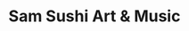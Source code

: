 ---
layout: place
title: "Sam Sushi Art & Music"
permalink: /massachusetts/framingham/sam-sushi-art-music.html
stateAbbr: MA
stateName: Massachusetts
cityName: Framingham
seo:
  name: "Sam Sushi Art & Music"
  type: Restaurant
  links: http://www.samsushiartmusic.com/
description: "Sam Sushi Art & Music serves delicious sushi in Framingham, Massachusetts. Try fresh Japanese dishes for a great dining experience. "
place_id: ChIJWakixs2J44kR193Hbro5VEM
photos:
  - name: >-
      places/ChIJWakixs2J44kR193Hbro5VEM/photos/AeeoHcLjcUfGIqSZxg8CN965rVQzEeufS8Ifn-1OVpmkLdtmYsa5Xsg5CLwNXg02h80__pLrs7cJ7L8DUcLsMZl0Cn-ih3SOWTne3Eo0efGq8WZUL88l-BheXiOCG7TKq-xC2tFeyAck9dWy76Aaa9mvIn3BNJVPqLjiGL3dbWP5_S_41hvCIdEHPJLQ0HpIWDAPHhaDO2bTVGmuPhXKZ0_subkWdMUTzeYOHSCOiyEUzyzND1rXSoHJbrt6jMCUFO5Mo7KCWfkYN3Wy8gM0hkhoo2jqizswc77Z6ijFT78BA-B8JQzzybBUvwNO-9llO3jwob_wk-CmljekVwzTTJSsdkyfXaC_-jw-MF0083wOiwfledK67Dma56LhwlIiKPl91hV87uCB62__bqzXky7kKs4K8NJXNlKziSax7Pgyk-vNNA
    widthPx: 3024
    heightPx: 4032
    authorAttributions:
      - displayName: Dana “Danadontplay” W
        uri: https://maps.google.com/maps/contrib/106760521231537696523
        photoUri: >-
          https://lh3.googleusercontent.com/a-/ALV-UjXd9T8gzbFTC0VmwdB08UMNLemhSeITylIgIQtPyupP33DsZg9Y=s100-p-k-no-mo
    flagContentUri: >-
      https://www.google.com/local/imagery/report/?cb_client=maps_api_places.places_api&image_key=!1e10!2sCIHM0ogKEICAgID-lpjgLA&hl=en-US
    googleMapsUri: >-
      https://www.google.com/maps/place//data=!3m4!1e2!3m2!1sCIHM0ogKEICAgID-lpjgLA!2e10!4m2!3m1!1s0x89e389cdc622a959:0x435439ba6ec7ddd7
  - name: >-
      places/ChIJWakixs2J44kR193Hbro5VEM/photos/AeeoHcIBFs2vrQv4A68-DoT29-CFgn1DFVfquYSHBdeb3Rhfu_6vJWOX0V-C8ZW9jO3nA0jscZAaBDKKKOYfwmn1ZP45MpjxAftcBEE1uzFEkkmTfv1GiErAlfMk1_TEHz1UX2yThgxmUeAYMhXEC3OAkEiUPmcEEOL9xj4-EMozbFNWnrj-hKKqNIssDtmaIedpmhhlBtj1-hLNJ500oHbLYAK98D4y52gcj5mEorpFjhJElGv-l-TfLO2qmDyosv1NbAJWie6ENPmw9X9UI6JP3o6NtIkCUgSWIS3lol_VWUnrAq4s3-4b_gUj-y_2Xxr22ePZkfd3K1Nuowhr_7HTdsYPAmssuL6gB89EBQu0NqzRW65uZHu9HbjjeDCT2W-FcgIZLtnN0K7aSYNx4nfsIXg93fhxmk96FWnO7v5qlqHoq-VX
    widthPx: 4000
    heightPx: 3000
    authorAttributions:
      - displayName: Samuel Passos Eleuterio
        uri: https://maps.google.com/maps/contrib/114554294870360240210
        photoUri: >-
          https://lh3.googleusercontent.com/a-/ALV-UjWnDlcFgYOLQg3fMEgFhumHl2D5x6a28CJnkqndJlM19uBVTpU=s100-p-k-no-mo
    flagContentUri: >-
      https://www.google.com/local/imagery/report/?cb_client=maps_api_places.places_api&image_key=!1e10!2sCIHM0ogKEICAgIDe3JXc-wE&hl=en-US
    googleMapsUri: >-
      https://www.google.com/maps/place//data=!3m4!1e2!3m2!1sCIHM0ogKEICAgIDe3JXc-wE!2e10!4m2!3m1!1s0x89e389cdc622a959:0x435439ba6ec7ddd7
  - name: >-
      places/ChIJWakixs2J44kR193Hbro5VEM/photos/AeeoHcL8K30jrn-6NEySwixw9H0DscD47wUEx5QfHNvd4nzwE-tC2nhHV165Tl9-rEH7BYj3cZh6iclqwcYxgHLQp5aiKWmdcySkr36EwOfgYV7zKkUEnepfe9Sd3yM-hFDfyQY2PHdifvHSDYDFdpsf9SzKuIVB8pIPqcZRRwt7KlUhtzZi3gJoqCdPyBhpefcMSXsumAPiyMYRDl0BDAXxTZVOlw_RogSPXxq_1hW4PwgzNoRNFrQluJ96yotKnl__h-ofGNsnGnLZaV735WdsuG0QzoneXSroSqsE7jL1TcZBT_XuKVHzyMkQ6gnQ7vf-OZncK2TNN8BmwRV6IYI1PtxzBSnfU9CMvL4H81FUU97ew5wCVh4vIqu3X6bOjUpg0CTHWu2cym2yBo9ojf3opaE9g7yHzWuVXosZab5pCjZ0jg
    widthPx: 3000
    heightPx: 4000
    authorAttributions:
      - displayName: Lisa Yu
        uri: https://maps.google.com/maps/contrib/104978309128470642049
        photoUri: >-
          https://lh3.googleusercontent.com/a-/ALV-UjU5EkytuJQYU-TIbfIl_lso-haJpMSYxsVy3Q4Ja_QmRsA_pfte=s100-p-k-no-mo
    flagContentUri: >-
      https://www.google.com/local/imagery/report/?cb_client=maps_api_places.places_api&image_key=!1e10!2sCIHM0ogKEICAgMCwhZvFZg&hl=en-US
    googleMapsUri: >-
      https://www.google.com/maps/place//data=!3m4!1e2!3m2!1sCIHM0ogKEICAgMCwhZvFZg!2e10!4m2!3m1!1s0x89e389cdc622a959:0x435439ba6ec7ddd7
  - name: >-
      places/ChIJWakixs2J44kR193Hbro5VEM/photos/AeeoHcKEx_YhxWTt30GlLhJdlaBVHH1NHjWfp7QPrs54KxP9Tu9qSirkqaR1Qimjxlhn79LN1V0z_ucPdYLooDIg4Lx46pjaPAqceg8uazzyR8JWCRhbn4_MILUyuwhqV34w-2JIAA03bs7HikUOECCZ3xe0UfT6pz2_y1tHzfz2vUepwETXz6GFWtIHsqCAB4oqpxt1Ho71iiAg1NmM8tIzC2nZC79tMp1US_jEuPyxcSX_2JdaGWFUQrSP835gBrnz1kQVRFn3noYxCFaXZ4Sqy-R3vE4aweSeRLjJGnWectBvevfddJmS0JW_vGEW4d8gELo8an_ENgyOlZ2F0V2_aNuy3vykNTYzx_Hw2roYV6MbryQwxBx1PXbj_UxnytBkwPkVhSyxLp5qRLDQayYyb9Ez_zUzm1pDL7s-2u-LxQvAoQ
    widthPx: 4800
    heightPx: 3600
    authorAttributions:
      - displayName: Samili Gomes
        uri: https://maps.google.com/maps/contrib/104638361370278562094
        photoUri: >-
          https://lh3.googleusercontent.com/a-/ALV-UjWHAmlBGW8zqtlbVe7tOOPv_sUpGQ-hppifL8-Z8Zr7bw6S-H1rKw=s100-p-k-no-mo
    flagContentUri: >-
      https://www.google.com/local/imagery/report/?cb_client=maps_api_places.places_api&image_key=!1e10!2sCIHM0ogKEICAgICvituGeA&hl=en-US
    googleMapsUri: >-
      https://www.google.com/maps/place//data=!3m4!1e2!3m2!1sCIHM0ogKEICAgICvituGeA!2e10!4m2!3m1!1s0x89e389cdc622a959:0x435439ba6ec7ddd7
  - name: >-
      places/ChIJWakixs2J44kR193Hbro5VEM/photos/AeeoHcJTnCA43o6RWvB_IfaG0Xi7TJhO9K4m_cKCdbnjnxrLPagEbz24-NZOgG-GhUJsoBfzFx5XuXK0ulYKcwIS_2xE5JoMZzrazWGPsYwRMi1EUvXTZtTlNV4Kv-hcpOkbYZNx9GcQqvEOWrWEJUY3jG332e6ogquIBFu1YhUdqO2x29gLt7YqQGYB2K4KTu_PKvrcuv5i_AF9EbmB5oUh6iuVimNb4nwjh5hWOeK4wkp7vMxeFkPLjQqKKgy3cgZ0fpo1jp2wO3fPnRkkXZqTlbwBQYnNpz5iweyNGPZHSvM299NaGoroWmlWDOoeqvOsfUXcJbtnCG03Zi2keebmSTOrQICeXUja8Gy9JeC0aArLrWfa-H_xgFOh3kNatoIkSz3Jvol0ifkEx5eJCdXg6C_JcgpohAqydcsiiWYZfaUPNQ
    widthPx: 3600
    heightPx: 4800
    authorAttributions:
      - displayName: Fernanda Braganca
        uri: https://maps.google.com/maps/contrib/102442642185593830838
        photoUri: >-
          https://lh3.googleusercontent.com/a-/ALV-UjVzRTpEOoqzNjmjrkf9O4tJTacAqNc05F3yDuIeTxysXsSkCdA=s100-p-k-no-mo
    flagContentUri: >-
      https://www.google.com/local/imagery/report/?cb_client=maps_api_places.places_api&image_key=!1e10!2sCIHM0ogKEICAgMDg9OSvIA&hl=en-US
    googleMapsUri: >-
      https://www.google.com/maps/place//data=!3m4!1e2!3m2!1sCIHM0ogKEICAgMDg9OSvIA!2e10!4m2!3m1!1s0x89e389cdc622a959:0x435439ba6ec7ddd7
  - name: >-
      places/ChIJWakixs2J44kR193Hbro5VEM/photos/AeeoHcLC1Y7jTQGucOwNQCK0Voo-orb8iT-dHGVfrON0gyGlWHTv870UnC_Mb1JRUsw8ZD8rw3HvnzgA0sATgQzA-ZgC2KMiy6wtF43kkojFQGOJhE0u6zumnqqkp5hPTmqM5h1ZqunY-Ez-_HtGgs2J10cmIb0XGTK2V_k2qkZ3n_qqTw53vKeVn1fReXY2mJgyFerh84T6uzbgE86SHmk3m5sgz4sdTONizYyV_tq6VWZ4wF1cxzY20SLH3t_vG5jnyqTqidptNXX9g-bnj9woTZiefpyQylpvDG3-CPtD5fWzYGbMPTxRGHyebkL11IISXYU7NV7j9MKU9TJIvu0FJiHNaFWbPLNVlCrsBeFGPoivh4Fx2w1Qor8fOF23iCtutNSvXIiMnrqO7cLomX7BDlkTH9-aozg73YZez_LHIx1_jGNH
    widthPx: 3000
    heightPx: 4000
    authorAttributions:
      - displayName: Christopher Trindade
        uri: https://maps.google.com/maps/contrib/104017495978750813878
        photoUri: >-
          https://lh3.googleusercontent.com/a-/ALV-UjWRst47LsKoPZeesu_RNGtQ2n5Ow3HFazIslp6JLC-DObWBb8z0=s100-p-k-no-mo
    flagContentUri: >-
      https://www.google.com/local/imagery/report/?cb_client=maps_api_places.places_api&image_key=!1e10!2sCIHM0ogKEICAgICPqZmAgwE&hl=en-US
    googleMapsUri: >-
      https://www.google.com/maps/place//data=!3m4!1e2!3m2!1sCIHM0ogKEICAgICPqZmAgwE!2e10!4m2!3m1!1s0x89e389cdc622a959:0x435439ba6ec7ddd7
  - name: >-
      places/ChIJWakixs2J44kR193Hbro5VEM/photos/AeeoHcIWLbK5RpLNAlbHxlo5u-VqpIwDoFTsvaHOw-hSOjQPbjitrGVRRc50pwp8NJazV8t-SuI9QQxrPcBbkcgo-pf5C8oju5smf7TSycujqLCH17ZuMwdAvkhcAv785NdKTfgXeMmTDySZAhUGxHWWislhv1-rQKFxsNbAJTbq6sRXH_kRxD5OHwpHSb3TR0YzX5vE4pSPrlmfzNWidBHiYFkAhPHeiB85o6RkEFf-Dg8VU0me76Ob97i5EzDL6oPA_QWwpz5Z0Nqpt5SL7ilahkyHDhRWEgTuHcU5lgNQQO4gV9RZZCkLXJuJzubIaDti8I0vbq4pJ7B_YVfQmpKHL6-TFm_ZCybSxv4R51dwD9ilqUZO7NSdEyEAl6M4V0qk_5Yd94YkbD92bhkH3D2Lslj9wr_XWU_RMydqr7wBbisIDEms
    widthPx: 3024
    heightPx: 4032
    authorAttributions:
      - displayName: Solange Jampaulo
        uri: https://maps.google.com/maps/contrib/102860256247719097488
        photoUri: >-
          https://lh3.googleusercontent.com/a/ACg8ocKNP91nQ4gpqGTBGkJOdq6gQWxl7bRxDdvuoV9hFx8QUezaNA=s100-p-k-no-mo
    flagContentUri: >-
      https://www.google.com/local/imagery/report/?cb_client=maps_api_places.places_api&image_key=!1e10!2sCIHM0ogKEICAgIC7197H9gE&hl=en-US
    googleMapsUri: >-
      https://www.google.com/maps/place//data=!3m4!1e2!3m2!1sCIHM0ogKEICAgIC7197H9gE!2e10!4m2!3m1!1s0x89e389cdc622a959:0x435439ba6ec7ddd7
  - name: >-
      places/ChIJWakixs2J44kR193Hbro5VEM/photos/AeeoHcJHJ0jIPXuPQbG2lM6amnNJyUOMi0W_DbFtc8zEUcz0I4yIiypBLNoTrBOCjfjlifDAoe2gwwigM72Ba2SbcYnNvpp_xz_9MRKNdXlKLiCHYakeB_q6xwy1IsTt-P_6WQDGIClYZOwwJaJzge46AtL44A3zyBXtg4w7xgLn2YTaTU9lZUAUSUDguoFMiGeCETFVS1H15KFw7-CGqVMFpoC_Zv_0Y-wSUsXWJR039czVJFEzq6_y5-28n1aglfikfUwFPGIyLz6D2UtLXWXlTFOgRyyUBlx2TBJZE3hT-haDuU5iO0W9RPDTZMMvPmyHUCQF5kxFIzIFC3a7aaNEbFx_Pp163DLrrJTYKu2ceBoy3ZxsVzSBrNsOSwdge3BEZwvaUx0186U_-NlzIkIfVz6ya-Z5W5q3Rg7uaF_NrcdMd7mm
    widthPx: 3600
    heightPx: 4800
    authorAttributions:
      - displayName: Grace M.
        uri: https://maps.google.com/maps/contrib/110110664992126923079
        photoUri: >-
          https://lh3.googleusercontent.com/a-/ALV-UjWs-uNb2IAL-KyfiEj85YiqGNyvkMHNQ87OMaWHvsvttYKC9Dw=s100-p-k-no-mo
    flagContentUri: >-
      https://www.google.com/local/imagery/report/?cb_client=maps_api_places.places_api&image_key=!1e10!2sCIHM0ogKEICAgIDHorPC1gE&hl=en-US
    googleMapsUri: >-
      https://www.google.com/maps/place//data=!3m4!1e2!3m2!1sCIHM0ogKEICAgIDHorPC1gE!2e10!4m2!3m1!1s0x89e389cdc622a959:0x435439ba6ec7ddd7
  - name: >-
      places/ChIJWakixs2J44kR193Hbro5VEM/photos/AeeoHcKzHt1KrtgIh-HS438CXstPIFzISR3bdDCEo42yx2QhReh1vm2bUJCrsH0ZSGjRGKORN89zlb-V4XS97AJzb0_abNsHH47bYp749cEGFNpiVEIk_tzpkmWIV7ZJ1HsB3i-SK7waLrrMAGI2PXUWGp4P8OsQnaaGYNG_3cJmh32UIEj3XHU3_98cOJwS9-kZIkWtlXCItK5M0k0fIk83q7pZ31wSSXq7h3vOfzmfCaDtjSvuNgut3iJeMTKQrsGe_nfsuae7n52j_GDCogNpO6IaK5KGlgxI2s3dOBOAHzMgQ0VQX6D8NykHMCzTePX6dqvaInHrDmEmCch-3VTrR2wT6eEP92PRU5RhzICIDRYvpYiMljLylwO46oX7x30b8fXrmdEtQSDHgcTYWTqLpGDnT6Q0Fpi603eiIamSAlsUew
    widthPx: 3024
    heightPx: 4032
    authorAttributions:
      - displayName: Isa Rocha
        uri: https://maps.google.com/maps/contrib/108504177291817128652
        photoUri: >-
          https://lh3.googleusercontent.com/a-/ALV-UjViN_MIn5FQek1oIEhqhso--pg5bO1ZoVgLQ9qv3p6iDI9tormr=s100-p-k-no-mo
    flagContentUri: >-
      https://www.google.com/local/imagery/report/?cb_client=maps_api_places.places_api&image_key=!1e10!2sCIHM0ogKEICAgICf4anaYA&hl=en-US
    googleMapsUri: >-
      https://www.google.com/maps/place//data=!3m4!1e2!3m2!1sCIHM0ogKEICAgICf4anaYA!2e10!4m2!3m1!1s0x89e389cdc622a959:0x435439ba6ec7ddd7
  - name: >-
      places/ChIJWakixs2J44kR193Hbro5VEM/photos/AeeoHcKPFqv0PV2hENXNrPv44OK4KrmvjrVi2Fd_3U-VDpRYvX2rRGXRVuT2ownw-zipA8lqlaY2kBzGQBSrfUjQSrFpyQ5RUI8EwIvDtyhLq7MGCKT8fNPcx-RxPsb_E8OfHkPa7bBJKdJ_QP0A9-5xgDLJZSdP_artxNGaAfkFWJD5VfAbVLSp5uH230lhF1cC3xETa0oGvwPM7Eh1PXZIgorCpzSVpsvKqKGS1D75bkV1lkF3qhTMrcFeIiX18fLvBB2d6Xm3nZTdoxSjzJ2pbmNFeIXRdAB0uKHwdQk3uYohX4yM2v5NGYee6hTPXi1blokSptT8vrea1jZXnuzZC9lvDl6QTnP07aCs3A3H1IWAar102Pj_YrRKRbGIbGQjxMelQcDOTOpDnBorBPOZHnJqqaIWkH7wVQPOA0dPCtDL3fKf
    widthPx: 3024
    heightPx: 4032
    authorAttributions:
      - displayName: Alana Lipkin
        uri: https://maps.google.com/maps/contrib/111605226677377375563
        photoUri: >-
          https://lh3.googleusercontent.com/a-/ALV-UjWHmcksckZarPzpV4Pao-EGmOHO2EEOib9GaNeqTwQvhHbmUwtU_w=s100-p-k-no-mo
    flagContentUri: >-
      https://www.google.com/local/imagery/report/?cb_client=maps_api_places.places_api&image_key=!1e10!2sCIHM0ogKEICAgICX_aey-gE&hl=en-US
    googleMapsUri: >-
      https://www.google.com/maps/place//data=!3m4!1e2!3m2!1sCIHM0ogKEICAgICX_aey-gE!2e10!4m2!3m1!1s0x89e389cdc622a959:0x435439ba6ec7ddd7
address: 181 Concord St, Framingham, MA 01702, USA
street: 181 Concord St
city: Framingham
state: MA
zip: '01702'
country: USA
neighborhood: null
latitude: '42.279801'
longitude: '-71.416068'
accessibility_options:
  wheelchairAccessibleParking: true
  wheelchairAccessibleEntrance: true
  wheelchairAccessibleRestroom: true
  wheelchairAccessibleSeating: true
business_status: OPERATIONAL
name: Sam Sushi Art & Music
google_maps_links:
  directionsUri: >-
    https://www.google.com/maps/dir//''/data=!4m7!4m6!1m1!4e2!1m2!1m1!1s0x89e389cdc622a959:0x435439ba6ec7ddd7!3e0
  placeUri: https://maps.google.com/?cid=4851566171470159319
  writeAReviewUri: >-
    https://www.google.com/maps/place//data=!4m3!3m2!1s0x89e389cdc622a959:0x435439ba6ec7ddd7!12e1
  reviewsUri: >-
    https://www.google.com/maps/place//data=!4m4!3m3!1s0x89e389cdc622a959:0x435439ba6ec7ddd7!9m1!1b1
  photosUri: >-
    https://www.google.com/maps/place//data=!4m3!3m2!1s0x89e389cdc622a959:0x435439ba6ec7ddd7!10e5
primary_type: Sushi Restaurant
opening_hours:
  regular: null
  current: null
secondary_opening_hours:
  regular:
    weekdayDescriptions: null
    type: null
  current:
    weekdayDescriptions: null
    type: null
phone: (508) 861-7020
price_level: null
price_range: $50 &ndash; $100
rating: '4.8'
rating_count: 1549
website: http://www.samsushiartmusic.com/
reviews: null
parking_options: null
payment_options: null
allow_dogs: null
curbside_pickup: null
delivery: null
dine_in: null
good_for_children: null
good_for_groups: null
good_for_sports: null
live_music: null
menu_for_children: null
outdoor_seating: null
reservable: null
restroom: null
serves_beer: null
serves_breakfast: null
serves_brunch: null
serves_cocktails: null
serves_coffee: null
serves_dinner: null
serves_dessert: null
serves_lunch: null
serves_vegetarian_food: null
serves_wine: null
takeout: null
summary: null

---